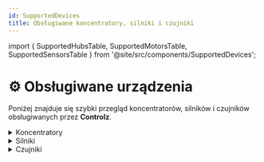 ```yaml
---
id: SupportedDevices
title: Obsługiwane koncentratory, silniki i czujniki
---
```


import { SupportedHubsTable, SupportedMotorsTable, SupportedSensorsTable } from '@site/src/components/SupportedDevices';

# ⚙️ Obsługiwane urządzenia

Poniżej znajduje się szybki przegląd koncentratorów, silników i czujników obsługiwanych przez **Controlz**.

<details>
<summary>Koncentratory</summary>
<SupportedHubsTable />
</details>

<details>
<summary>Silniki</summary>
<SupportedMotorsTable />
</details>

<details>
<summary>Czujniki</summary>
<SupportedSensorsTable />
</details>